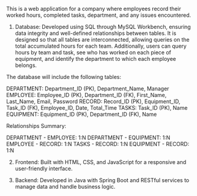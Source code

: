 
This is a web application for a company where employees record their worked hours, completed tasks, department, and any issues encountered.

1. Database: Developed using SQL through MySQL Workbench, ensuring data integrity and well-defined relationships between tables.
It is designed so that all tables are interconnected, allowing queries on the total accumulated hours for each team. Additionally, users can query hours by team and task, see who has worked on each piece of equipment, and identify the department to which each employee belongs.

The database will include the following tables:

DEPARTMENT: Department_ID (PK), Department_Name, Manager
EMPLOYEE: Employee_ID (PK), Department_ID (FK), First_Name, Last_Name, Email, Password
RECORD: Record_ID (PK), Equipment_ID, Task_ID (FK), Employee_ID, Date, Total_Time
TASKS: Task_ID (PK), Name
EQUIPMENT: Equipment_ID (PK), Department_ID (FK), Name

Relationships Summary:

DEPARTMENT - EMPLOYEE: 1:N
DEPARTMENT - EQUIPMENT: 1:N
EMPLOYEE - RECORD: 1:N
TASKS - RECORD: 1:N
EQUIPMENT - RECORD: 1:N


2. Frontend: Built with HTML, CSS, and JavaScript for a responsive and user-friendly interface.

3. Backend: Developed in Java with Spring Boot and RESTful services to manage data and handle business logic.
	 